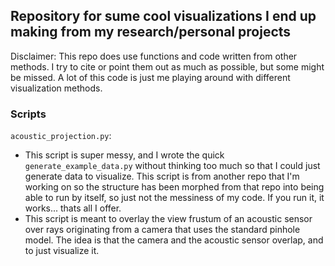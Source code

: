 ## Repository for sume cool visualizations I end up making from my research/personal projects
Disclaimer: This repo does use functions and code written from other methods. I try to cite or point them out as much as possible, but some might be missed. A lot of this code is just me playing around with different visualization methods.

### Scripts
`acoustic_projection.py`:
- This script is super messy, and I wrote the quick `generate_example_data.py` without thinking too much so that I could just generate data to visualize. This script is from another repo that I'm working on so the structure has been morphed from that repo into being able to run by itself, so just not the messiness of my code. If you run it, it works... thats all I offer.
- This script is meant to overlay the view frustum of an acoustic sensor over rays originating from a camera that uses the standard pinhole model. The idea is that the camera and the acoustic sensor overlap, and to just visualize it.